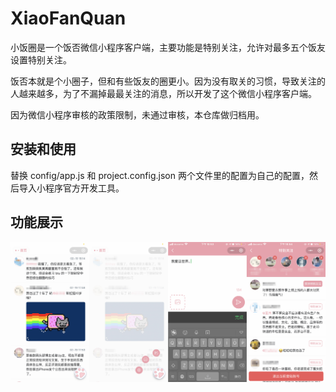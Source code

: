 # XiaoFanQuan
小饭圈是一个饭否微信小程序客户端，主要功能是特别关注，允许对最多五个饭友设置特别关注。

饭否本就是个小圈子，但和有些饭友的圈更小。因为没有取关的习惯，导致关注的人越来越多，为了不漏掉最最关注的消息，所以开发了这个微信小程序客户端。

因为微信小程序审核的政策限制，未通过审核，本仓库做归档用。

## 安装和使用
替换 config/app.js 和 project.config.json 两个文件里的配置为自己的配置，然后导入小程序官方开发工具。

## 功能展示
![功能展示](./demo.jpg)

